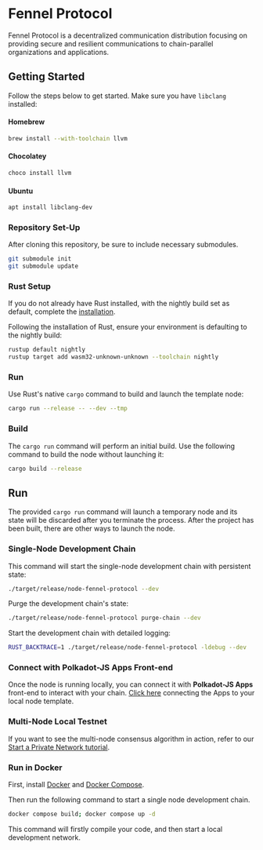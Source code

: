 # Fennel Protocol
Fennel Protocol is a decentralized communication distribution focusing on providing secure and resilient communications to chain-parallel organizations and applications.

## Getting Started

Follow the steps below to get started. Make sure you have `libclang` installed:

#### Homebrew
```sh
brew install --with-toolchain llvm
```

#### Chocolatey
```sh
choco install llvm
```

#### Ubuntu
```sh
apt install libclang-dev
```

### Repository Set-Up

After cloning this repository, be sure to include necessary submodules.

```sh
git submodule init
git submodule update
```

### Rust Setup

If you do not already have Rust installed, with the nightly build set as default, complete the [installation](https://www.rust-lang.org/tools/install).

Following the installation of Rust, ensure your environment is defaulting to the nightly build:

```sh
rustup default nightly
rustup target add wasm32-unknown-unknown --toolchain nightly
```

### Run

Use Rust's native `cargo` command to build and launch the template node:

```sh
cargo run --release -- --dev --tmp
```

### Build

The `cargo run` command will perform an initial build. Use the following command to build the node
without launching it:

```sh
cargo build --release
```

## Run

The provided `cargo run` command will launch a temporary node and its state will be discarded after
you terminate the process. After the project has been built, there are other ways to launch the
node.

### Single-Node Development Chain

This command will start the single-node development chain with persistent state:

```bash
./target/release/node-fennel-protocol --dev
```

Purge the development chain's state:

```bash
./target/release/node-fennel-protocol purge-chain --dev
```

Start the development chain with detailed logging:

```bash
RUST_BACKTRACE=1 ./target/release/node-fennel-protocol -ldebug --dev
```

### Connect with Polkadot-JS Apps Front-end

Once the node is running locally, you can connect it with **Polkadot-JS Apps** front-end
to interact with your chain. [Click
here](https://polkadot.js.org/apps/#/explorer?rpc=ws://localhost:9944) connecting the Apps to your
local node template.

### Multi-Node Local Testnet

If you want to see the multi-node consensus algorithm in action, refer to our
[Start a Private Network tutorial](https://docs.substrate.io/tutorials/v3/private-network).

### Run in Docker

First, install [Docker](https://docs.docker.com/get-docker/) and
[Docker Compose](https://docs.docker.com/compose/install/).

Then run the following command to start a single node development chain.

```bash
docker compose build; docker compose up -d
```

This command will firstly compile your code, and then start a local development network.

